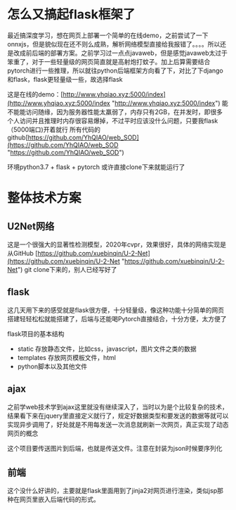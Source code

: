 # 怎么又搞起flask框架了
最近搞深度学习，想在网页上部署一个简单的在线demo，之前尝试了一下onnxjs，但是貌似现在还不则么成熟，解析网络模型直接给我报错了。。。。所以还是改成前后端的部署方案。之前学习过一点点javaweb，但是感觉javaweb太过于笨重了，对于一些轻量级的网页简直就是高射炮打蚊子。加上后算需要结合pytorch进行一些推理，所以就往python后端框架方向看了下，对比了下django和flask，flask更轻量级一些，故选择flask

这是在线的demo：[http://www.yhqiao.xyz:5000/index](http://www.yhqiao.xyz:5000/index "http://www.yhqiao.xyz:5000/index")
能不能能访问随缘，因为服务器性能太羸弱了，内存只有2GB，在并发时，即很多个人访问并且推理时内存很容易爆掉，不过平时应该没什么问题，只要我flask（5000端口)开着就行
所有代码的github[https://github.com/YhQIAO/web_SOD](https://github.com/YhQIAO/web_SOD "https://github.com/YhQIAO/web_SOD")

环境python3.7 + flask + pytorch
或许直接clone下来就能运行了
# 整体技术方案
## U2Net网络
这是一个很强大的显著性检测模型，2020年cvpr，效果很好，具体的网络实现是从GitHub [https://github.com/xuebinqin/U-2-Net](https://github.com/xuebinqin/U-2-Net "https://github.com/xuebinqin/U-2-Net") git clone下来的，别人已经写好了

## flask
这几天用下来的感受就是flask很方便，十分轻量级，像这种功能十分简单的网页搭建轻轻松松就能搭建了，后端与还能喝Pytorch直接结合，十分方便，太方便了

flask项目的基本结构
- static
	存放静态文件，比如css，javascript，图片文件之类的数据
- templates
	存放网页模板文件，html
- python脚本以及其他文件


## ajax
之前学web技术学到ajax这里就没有继续深入了，当时以为是个比较复杂的技术，结果看下来在jquery里直接定义就行了，规定好数据类型和要发送的数据等就可以实现异步调用了，好处就是不用每发送一次消息就刷新一次网页，真正实现了动态网页的概念

这个项目要传送图片到后端，也就是传送文件。注意在封装为json时候要序列化

## 前端
这个没什么好讲的，主要就是flask里面用到了jinja2对网页进行渲染，类似jsp那种在网页里嵌入后端代码的形式。


